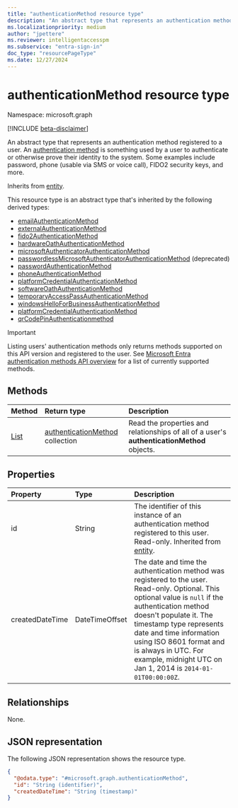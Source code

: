 ```yaml
---
title: "authenticationMethod resource type"
description: "An abstract type that represents an authentication method registered to a user."
ms.localizationpriority: medium
author: "jpettere"
ms.reviewer: intelligentaccesspm
ms.subservice: "entra-sign-in"
doc_type: "resourcePageType"
ms.date: 12/27/2024
---
```


# authenticationMethod resource type

Namespace: microsoft.graph

[!INCLUDE [beta-disclaimer](../../includes/beta-disclaimer.md)]

An abstract type that represents an authentication method registered to a user. An [authentication method](/azure/active-directory/authentication/concept-authentication-methods) is something used by a user to authenticate or otherwise prove their identity to the system. Some examples include password, phone (usable via SMS or voice call), FIDO2 security keys, and more.

Inherits from [entity](../resources/entity.md).

This resource type is an abstract type that's inherited by the following derived types:

+ [emailAuthenticationMethod](emailauthenticationmethod.md)
+ [externalAuthenticationMethod](externalauthenticationmethod.md)
+ [fido2AuthenticationMethod](fido2authenticationmethod.md)
+ [hardwareOathAuthenticationMethod](hardwareOathAuthenticationMethod.md)
+ [microsoftAuthenticatorAuthenticationMethod](microsoftauthenticatorauthenticationmethod.md)
+ [passwordlessMicrosoftAuthenticatorAuthenticationMethod](passwordlessmicrosoftauthenticatorauthenticationmethod.md) (deprecated)    
+ [passwordAuthenticationMethod](passwordauthenticationmethod.md)
+ [phoneAuthenticationMethod](phoneauthenticationmethod.md)
+ [platformCredentialAuthenticationMethod](platformcredentialauthenticationmethod.md)
+ [softwareOathAuthenticationMethod](softwareoathauthenticationmethod.md)
+ [temporaryAccessPassAuthenticationMethod](temporaryaccesspassauthenticationmethod.md)
+ [windowsHelloForBusinessAuthenticationMethod](windowshelloforbusinessauthenticationmethod.md)
+ [platformCredentialAuthenticationMethod](platformcredentialauthenticationmethod.md)
+ [qrCodePinAuthenticationmethod](qrcodepinauthenticationmethod.md)

> [!IMPORTANT]
> Listing users' authentication methods only returns methods supported on this API version and registered to the user. See [Microsoft Entra authentication methods API overview](authenticationmethods-overview.md) for a list of currently supported methods.

## Methods

| Method       | Return type | Description |
|:-------------|:------------|:------------|
| [List](../api/authentication-list-methods.md) | [authenticationMethod](authenticationmethod.md) collection | Read the properties and relationships of all of a user's **authenticationMethod** objects. |

## Properties

| Property     | Type        | Description |
|:-------------|:------------|:------------|
|id|String| The identifier of this instance of an authentication method registered to this user. Read-only. Inherited from [entity](../resources/entity.md). |
|createdDateTime|DateTimeOffset| The date and time the authentication method was registered to the user. Read-only. Optional. This optional value is `null` if the authentication method doesn't populate it. The timestamp type represents date and time information using ISO 8601 format and is always in UTC. For example, midnight UTC on Jan 1, 2014 is `2014-01-01T00:00:00Z`.|

## Relationships

None.

## JSON representation

The following JSON representation shows the resource type.

<!-- {
  "blockType": "resource",
  "optionalProperties": [

  ],
  "@odata.type": "microsoft.graph.authenticationMethod",
  "keyProperty": "id"
}-->

```json
{
  "@odata.type": "#microsoft.graph.authenticationMethod",
  "id": "String (identifier)",
  "createdDateTime": "String (timestamp)"
}
```

<!-- uuid: 16cd6b66-4b1a-43a1-adaf-3a886856ed98
2019-02-04 14:57:30 UTC -->
<!-- {
  "type": "#page.annotation",
  "description": "authenticationMethod resource",
  "keywords": "",
  "section": "documentation",
  "tocPath": ""
}-->
